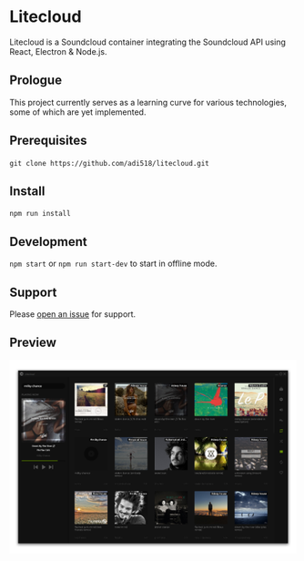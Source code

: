 # Litecloud
Litecloud is a Soundcloud container integrating the Soundcloud API using React, Electron & Node.js.

## Prologue
This project currently serves as a learning curve for various technologies, some of which are yet implemented.

## Prerequisites
`git clone https://github.com/adi518/litecloud.git`

## Install
`npm run install`

## Development
`npm start` or `npm run start-dev` to start in offline mode.

## Support
Please [open an issue](https://github.com/adi518/litecloud/issues) for support.

## Preview
![Alt](preview.png)
